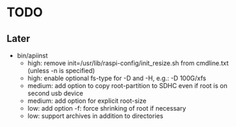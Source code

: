 TODO
====

Later
-----

- bin/apiinst
  * high:   remove init=/usr/lib/raspi-config/init_resize.sh from cmdline.txt
            (unless -n is specified)
  * high:   enable optional fs-type for -D and -H, e.g.: -D 100G/xfs 
  * medium: add option to copy root-partition to SDHC even if root is
            on second usb device
  * medium: add option for explicit root-size
  * low:    add option -f: force shrinking of root if necessary
  * low:    support archives in addition to directories
